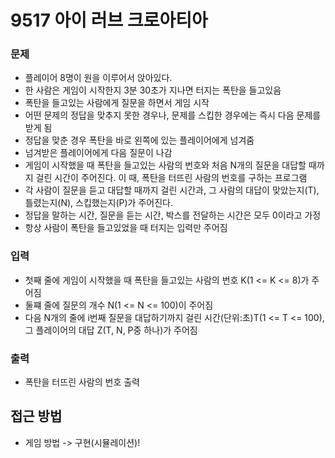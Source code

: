 9517 아이 러브 크로아티아
=============
### 문제
* 플레이어 8명이 원을 이루어서 앉아있다.
* 한 사람은 게임이 시작한지 3분 30초가 지나면 터지는 폭탄을 들고있음
* 폭탄을 들고있는 사람에게 질문을 하면서 게임 시작
* 어떤 문제의 정답을 맞추지 못한 경우나, 문제를 스킵한 경우에는 즉시 다음 문제를 받게 됨
* 정답을 맞춘 경우 폭탄을 바로 왼쪽에 있는 플레이어에게 넘겨줌
* 넘겨받은 플레이어에게 다음 질문이 나감
* 게임이 시작했을 때 폭탄을 들고있는 사람의 번호와 처음 N개의 질문을 대답할 때까지 걸린 시간이 주어진다. 이 때, 폭탄을 터뜨린 사람의 번호를 구하는 프로그램
* 각 사람이 질문을 듣고 대답할 때까지 걸린 시간과, 그 사람의 대답이 맞았는지(T), 틀렸는지(N), 스킵했는지(P)가 주어진다.
* 정답을 말하는 시간, 질문을 듣는 시간, 박스를 전달하는 시간은 모두 0이라고 가정
* 항상 사람이 폭탄을 들고있었을 때 터지는 입력만 주어짐
### 입력
* 첫째 줄에 게임이 시작했을 때 폭탄을 들고있는 사람의 번호 K(1 <= K <= 8)가 주어짐
* 둘쨰 줄에 질문의 개수 N(1 <= N <= 100)이 주어짐
* 다음 N개의 줄에 i번째 질문을 대답하기까지 걸린 시간(단위:초)T(1 <= T <= 100), 그 플레이어의 대답 Z(T, N, P중 하나)가 주어짐
### 출력
* 폭탄을 터뜨린 사람의 번호 출력

접근 방법
-------------
* 게임 방법 -> 구현(시뮬레이션)!